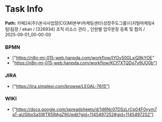 # Task Info

**Path:** 카페24(주)\본사사업장\[CG]MI본부\마케팅센터\성장주도그룹\디지털마케팅4팀\팀장 / ekan / [326934] 조직 리소스 관리 _ 인원별 업무분장 등록 및 협의 / 2025-09-01_00-00-00

### BPMN
- ["https://n8n-mi-015-web.hanpda.com/workflow/IYOv50GLxiQ9kYOE"
- "https://n8n-mi-015-web.hanpda.com/workflow/KCf7XTQDo7v9UO0b"]

### JIRA
- ["https://jira.simplexi.com/browse/LEGAL-7615"]

### WIKI
- ["https://docs.google.com/spreadsheets/d/146Nc07DSzLrCp04F0yym7aT-aUSIbxSaSWTR5RAgZ90/edit?gid=1145497252#gid=1145497252"]


